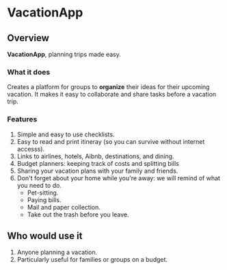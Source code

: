# VacationApp


## Overview

**VacationApp**, planning trips made easy.

### What it does

Creates a platform for groups to **organize** their ideas for their upcoming vacation. It makes it easy to collaborate and share tasks before a vacation trip.  

### Features

1. Simple and easy to use checklists.
2. Easy to read and print itineray (so you can survive without internet accesss).
2. Links to airlines, hotels, Aibnb, destinations, and dining. 
3. Budget planners: keeping track of costs and splitting bills
4. Sharing your vacation plans with your family and friends. 
5. Don't forget about your home while you're away: we will remind of what you need to do. 
	* Pet-sitting.
	* Paying bills.
	* Mail and paper collection.
	* Take out the trash before you leave.

## Who would use it

1. Anyone planning a vacation.
2. Particularly useful for families or groups on a budget.
 
 